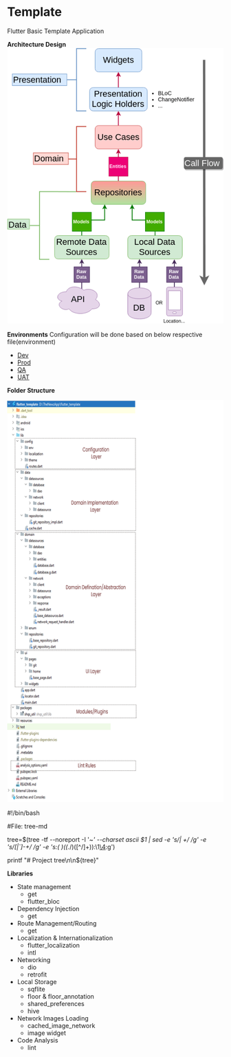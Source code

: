 # Template
Flutter Basic Template Application


**Architecture Design**
![Architecture Diagram](https://github.com/ShivaGEA/flutter_template/blob/main/resources/clean_architecture_diagram.png)


**Environments**
Configuration will be done based on below respective file(environment)
- [Dev](lib/config/env/dev.dart)
- [Prod](lib/config/env//prod.dart)
- [QA](lib/config/env//qa.dart)
- [UAT](lib/config/env//uat.dart)


**Folder Structure**

![Flutter Folder Structure](https://github.com/ShivaGEA/flutter_template/blob/main/resources/Flutter%20Folder%20Structure.png)

#!/bin/bash

#File: tree-md

tree=$(tree -tf --noreport -I '*~' --charset ascii $1 |
       sed -e 's/| \+/  /g' -e 's/[|`]-\+/ */g' -e 's:\(* \)\(\(.*/\)\([^/]\+\)\):\1[\4](\2):g')

printf "# Project tree\n\n${tree}"



**Libraries**
- 	State management
  	- 	get
  	- 	flutter_bloc
- 	Dependency Injection
  	- 	get
- 	Route Management/Routing
  	- 	get
- 	Localization & Internationalization
  	- 	flutter_localization
  	- 	intl
- 	Networking
  	- 	dio
  	- 	retrofit
- 	Local Storage
  	- 	sqflite
  	- 	floor & floor_annotation
  	- 	shared_preferences
  	- 	hive
- 	Network Images Loading
  	- 	cached_image_network
  	- 	image widget
- 	Code Analysis
  	- 	lint

